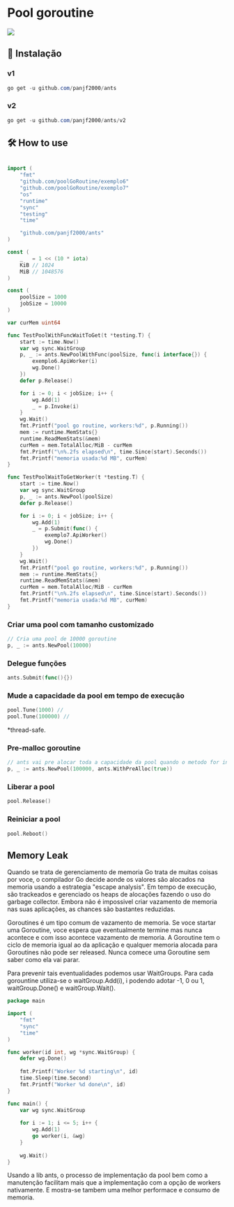# Pool goroutine
![](images/antsGoRoutineWithoutBG.png)

## 🧰 Instalação

### v1

``` powershell
go get -u github.com/panjf2000/ants
```

### v2

```powershell
go get -u github.com/panjf2000/ants/v2
```

## 🛠 How to use

``` go

import (
	"fmt"
	"github.com/poolGoRoutine/exemplo6"
	"github.com/poolGoRoutine/exemplo7"
	"os"
	"runtime"
	"sync"
	"testing"
	"time"

	"github.com/panjf2000/ants"
)

const (
	_   = 1 << (10 * iota)
	KiB // 1024
	MiB // 1048576
)

const (
	poolSize = 1000
	jobSize = 10000
)

var curMem uint64

func TestPoolWithFuncWaitToGet(t *testing.T) {
	start := time.Now()
	var wg sync.WaitGroup
	p, _ := ants.NewPoolWithFunc(poolSize, func(i interface{}) {
		exemplo6.ApiWorker(i)
		wg.Done()
	})
	defer p.Release()

	for i := 0; i < jobSize; i++ {
		wg.Add(1)
		_ = p.Invoke(i)
	}
	wg.Wait()
	fmt.Printf("pool go routine, workers:%d", p.Running())
	mem := runtime.MemStats{}
	runtime.ReadMemStats(&mem)
	curMem = mem.TotalAlloc/MiB - curMem
	fmt.Printf("\n%.2fs elapsed\n", time.Since(start).Seconds())
	fmt.Printf("memoria usada:%d MB", curMem)
}

func TestPoolWaitToGetWorker(t *testing.T) {
	start := time.Now()
	var wg sync.WaitGroup
	p, _ := ants.NewPool(poolSize)
	defer p.Release()

	for i := 0; i < jobSize; i++ {
		wg.Add(1)
		_ = p.Submit(func() {
			exemplo7.ApiWorker()
			wg.Done()
		})
	}
	wg.Wait()
	fmt.Printf("pool go routine, workers:%d", p.Running())
	mem := runtime.MemStats{}
	runtime.ReadMemStats(&mem)
	curMem = mem.TotalAlloc/MiB - curMem
	fmt.Printf("\n%.2fs elapsed\n", time.Since(start).Seconds())
	fmt.Printf("memoria usada:%d MB", curMem)
}
```
### Criar uma pool com tamanho customizado

``` go
// Cria uma pool de 10000 goroutine
p, _ := ants.NewPool(10000)
```

### Delegue funções

```go
ants.Submit(func(){})
```

### Mude a capacidade da pool em tempo de execução

``` go
pool.Tune(1000) // 
pool.Tune(100000) //
```

*thread-safe.

### Pre-malloc goroutine 


```go
// ants vai pre alocar toda a capacidade da pool quando o metodo for invocado
p, _ := ants.NewPool(100000, ants.WithPreAlloc(true))
```

### Liberar a pool

```go
pool.Release()
```

### Reiniciar a pool

```go
pool.Reboot()
```

## Memory Leak

Quando se trata de gerenciamento de memoria Go trata de muitas coisas por voce, o compilador Go decide aonde os valores são alocados na memoria usando a estrategia "escape analysis". Em tempo de execução, são trackeados e gerenciado os heaps de alocações fazendo o uso do garbage collector. Embora não é impossivel criar vazamento de memoria nas suas aplicações, as chances são bastantes reduzidas.

Goroutines é um tipo comum de vazamento de memoria. Se voce startar uma Goroutine, voce espera que eventualmente termine mas nunca acontece e com isso acontece vazamento de memoria. A Goroutine tem o ciclo de memoria igual ao da aplicação e qualquer memoria alocada para Goroutines não pode ser released. Nunca comece uma Goroutine sem saber como ela vai parar.

Para prevenir tais eventualidades podemos usar WaitGroups. Para cada gorountine utiliza-se o waitGroup.Add(i), i podendo adotar -1, 0 ou 1, waitGroup.Done() e waitGroup.Wait(). 

```go
package main

import (
    "fmt"
    "sync"
    "time"
)

func worker(id int, wg *sync.WaitGroup) {
    defer wg.Done()
    
    fmt.Printf("Worker %d starting\n", id)
    time.Sleep(time.Second)
    fmt.Printf("Worker %d done\n", id)
}

func main() {
    var wg sync.WaitGroup
    
    for i := 1; i <= 5; i++ {
        wg.Add(1)
        go worker(i, &wg)
    }
    
    wg.Wait()
}
```

Usando a lib ants, o processo de implementação da pool bem como a manutenção facilitam mais que a implementação com a opção de workers nativamente. E mostra-se tambem uma melhor performace e consumo de memoria. 
